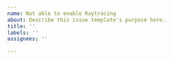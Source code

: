```yaml
---
name: Not able to enable Raytracing
about: Describe this issue template's purpose here.
title: ''
labels: ''
assignees: ''

---
```



